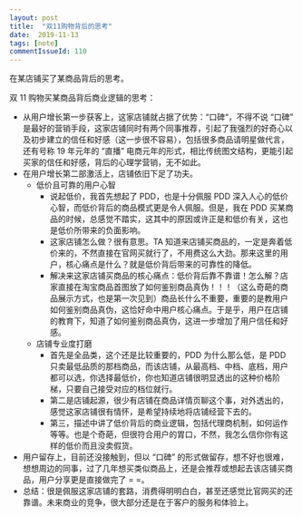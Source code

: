 ```yaml
---
layout: post
title:  "双11购物背后的思考"
date:  2019-11-13
tags: [note]
commentIssueId: 110
---
```




在某店铺买了某商品背后的思考。



双 11 购物买某商品背后商业逻辑的思考：

- 从用户增长第一步获客上，这家店铺就占据了优势：“口碑“，不得不说 “口碑” 是最好的营销手段，这家店铺同时有两个同事推荐，引起了我强烈的好奇心以及初步建立的信任和好感（这一步很不容易），包括很多商品请明星做代言，还有号称 19 年元年的 “直播” 电商元年的形式，相比传统图文结构，更能引起买家的信任和好感，背后的心理学营销，无不如此。
- 在用户增长第二部激活上，店铺依旧下足了功夫。
  - 低价且可靠的用户心智
    - 说起低价，我首先想起了 PDD，也是十分佩服 PDD 深入人心的低价心智，而低价背后的商品模式更是令人佩服。但是，我在 PDD 买某商品的时候，总感觉不踏实，这其中的原因或许正是和低价有关，这也是低价所带来的负面影响。
    - 这家店铺怎么做？很有意思。TA 知道来店铺买商品的，一定是奔着低价来的，不然直接在官网买就行了，不用费这么大劲。那来这里的用户，核心痛点是什么？就是低价背后带来的可靠性的降低。
    - 解决来这家店铺买商品的核心痛点：低价背后靠不靠谱！怎么解？店家直接在淘宝商品首图放了如何鉴别商品真伪！！！（这么奇葩的商品展示方式，也是第一次见到）商品长什么不重要，重要的是教用户如何鉴别商品真伪，这恰好命中用户核心痛点。于是乎，用户在店铺的教育下，知道了如何鉴别商品真伪，这进一步增加了用户信任和好感。
  - 店铺专业度打磨
    - 首先是全品类，这个还是比较重要的，PDD 为什么那么低，是 PDD 只卖最低品质的那档商品，而该店铺，从最高档、中档、底档，用户都可以选，你选择最低价，你也知道店铺很明显透出的这种价格阶梯，只要自己接受对应的档位就行。
    - 第二是店铺起源，很少有店铺在商品详情页聊这个事，对外透出的，感觉这家店铺很有情怀，是希望持续地将店铺经营下去的。
    - 第三，描述中讲了低价背后的商业逻辑，包括代理商机制，如何运作等等。也是个奇葩，但很符合用户的胃口，不然，我怎么信你你有这样的低价而且没卖假货。
- 用户留存上，目前还没接触到，但以 “口碑” 的形式做留存，想不好也很难，想想周边的同事，过了几年想买类似商品上，还是会推荐或想起去该店铺买商品，用户分享更是直接做完了 = =。
- 总结：很是佩服这家店铺的套路，消费得明明白白，甚至还感觉比官网买的还靠谱。未来商业的竞争，很大部分还是在于客户的服务和体验上。